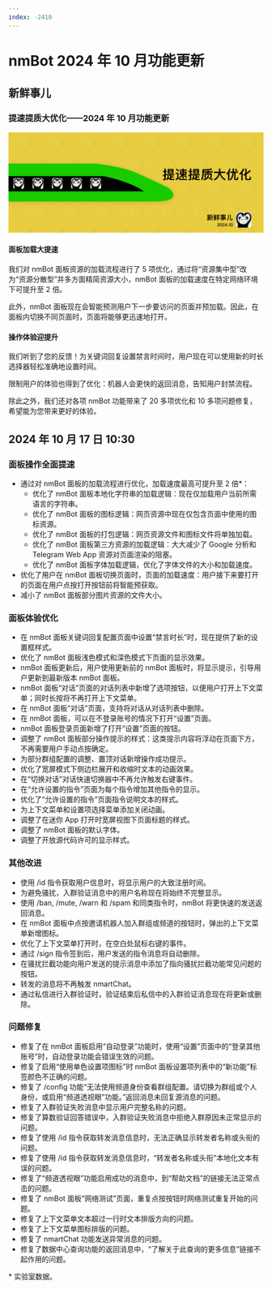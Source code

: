 ```yaml
---
index: -2410
---
```


# nmBot 2024 年 10 月功能更新

## 新鲜事儿
### 提速提质大优化——2024 年 10 月功能更新

![](../img/update-pictures/nmbot-2410.png)

#### 面板加载大提速

我们对 nmBot 面板资源的加载流程进行了 5 项优化，通过将“资源集中型”改为“资源分散型”并多方面精简资源大小，nmBot 面板的加载速度在特定网络环境下可提升至 2 倍。

此外，nmBot 面板现在会智能预测用户下一步要访问的页面并预加载。因此，在面板内切换不同页面时，页面将能够更迅速地打开。

#### 操作体验迎提升

我们听到了您的反馈！为关键词回复设置禁言时间时，用户现在可以使用新的时长选择器轻松准确地设置时间。

限制用户的体验也得到了优化：机器人会更快的返回消息，告知用户封禁流程。

除此之外，我们还对各项 nmBot 功能带来了 20 多项优化和 10 多项问题修复，希望能为您带来更好的体验。

## 2024 年 10 月 17 日 10:30
### 面板操作全面提速

- 通过对 nmBot 面板的加载流程进行优化，加载速度最高可提升至 2 倍*：
    - 优化了 nmBot 面板本地化字符串的加载逻辑：现在仅加载用户当前所需语言的字符串。
    - 优化了 nmBot 面板的图标逻辑：网页资源中现在仅包含页面中使用的图标资源。
    - 优化了 nmBot 面板的打包逻辑：网页资源文件和图标文件将单独加载。
    - 优化了 nmBot 面板第三方资源的加载逻辑：大大减少了 Google 分析和 Telegram Web App 资源对页面渲染的阻塞。
    - 优化了 nmBot 面板字体加载逻辑，优化了字体文件的大小和加载速度。
- 优化了用户在 nmBot 面板切换页面时，页面的加载速度：用户接下来要打开的页面在用户点按打开按钮前将智能预获取。
- 减小了 nmBot 面板部分图片资源的文件大小。

### 面板体验优化

- 在 nmBot 面板关键词回复配置页面中设置“禁言时长”时，现在提供了新的设置框样式。
- 优化了 nmBot 面板浅色模式和深色模式下页面的显示效果。
- nmBot 面板更新后，用户使用更新前的 nmBot 面板时，将显示提示，引导用户更新到最新版本 nmBot 面板。
- nmBot 面板“对话”页面的对话列表中新增了选项按钮，以便用户打开上下文菜单；同时长按将不再打开上下文菜单。
- 在 nmBot 面板“对话”页面，支持将对话从对话列表中删除。
- 在 nmBot 面板，可以在不登录账号的情况下打开“设置”页面。
- nmBot 面板登录页面新增了打开“设置”页面的按钮。
- 调整了 nmBot 面板部分操作提示的样式：这类提示内容将浮动在页面下方，不再需要用户手动点按确定。
- 为部分群组配置的调整、置顶对话新增操作成功提示。
- 优化了宽屏模式下侧边栏展开和收缩时文本的动画效果。
- 在“切换对话”对话快速切换器中不再允许触发右键事件。
- 在“允许设置的指令”页面为每个指令增加其他指令的显示。
- 优化了“允许设置的指令”页面指令说明文本的样式。
- 为上下文菜单和设置项选择菜单添加关闭动画。
- 调整了在迷你 App 打开时宽屏视图下页面标题的样式。
- 调整了 nmBot 面板的默认字体。
- 调整了开放源代码许可的显示样式。

### 其他改进

- 使用 /id 指令获取用户信息时，将显示用户的大致注册时间。
- 为避免骚扰，入群验证消息中的用户名称现在将始终不完整显示。
- 使用 /ban, /mute, /warn 和 /spam 和同类指令时，nmBot 将更快速的发送返回消息。
- 在 nmBot 面板中点按邀请机器人加入群组或频道的按钮时，弹出的上下文菜单新增图标。
- 优化了上下文菜单打开时，在空白处鼠标右键的事件。
- 通过 /sign 指令签到后，用户发送的指令消息将自动删除。
- 在骚扰拦截功能向用户发送的提示消息中添加了指向骚扰拦截功能常见问题的按钮。
- 转发的消息将不再触发 nmartChat。
- 通过私信进行入群验证时，验证结束后私信中的入群验证消息现在将更新或删除。

### 问题修复

- 修复了在 nmBot 面板启用“自动登录”功能时，使用“设置”页面中的“登录其他账号”时，自动登录功能会错误生效的问题。
- 修复了启用“使用单色设置项图标”时 nmBot 面板设置项列表中的“新功能”标签颜色不正确的问题。
- 修复了 /config 功能“无法使用频道身份查看群组配置。请切换为群组或个人身份，或启用“频道透视眼”功能。”返回消息未回复源消息的问题。
- 修复了入群验证失败消息中显示用户完整名称的问题。
- 修复了算数验证回答错误中，入群验证失败消息中拒绝入群原因未正常显示的问题。
- 修复了使用 /id 指令获取转发消息信息时，无法正确显示转发者名称或头衔的问题。
- 修复了使用 /id 指令获取转发消息信息时，“转发者名称或头衔”本地化文本有误的问题。
- 修复了“频道透视眼”功能启用成功的消息中，到“帮助文档”的链接无法正常点击的问题。
- 修复了 nmBot 面板“网络测试”页面，重复点按按钮时网络测试重复开始的问题。
- 修复了上下文菜单文本超过一行时文本排版方向的问题。
- 修复了上下文菜单图标排版的问题。
- 修复了 nmartChat 功能发送异常消息的问题。
- 修复了数据中心查询功能的返回消息中，“了解关于此查询的更多信息”链接不起作用的问题。

\* 实验室数据。